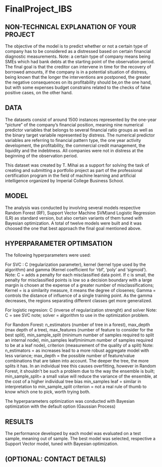 # FinalProject_IBS

## NON-TECHNICAL EXPLANATION OF YOUR PROJECT

The objective of the model is to predict whether or not a certain type of company has to be considered as
a distressed based on certain financial diagnostic measurements. Note: a certain type of company means
being SMEs which had bank debts at the starting point of the observation period. The final goal is that
the creditor can intervene in time for the recovery of borrowed amounts, if the company is in a potential
situation of distress, being known that the longer the interventions are postponed, the greater the 
negative consequences on its profitability should be,on the one hand, but with some expenses budget constrains related to 
the checks of false positive cases, on the other hand.

## DATA

The datasets consist of around 1500 instances represented by the one-year “picture” of the company’s financial 
position, meaning nine numerical predictor variables that belongs to several financial ratio groups as well as 
the binary target variabile represented by distress. 
The numerical predictor variables are referring to financial pattern type, the one year activity development, 
the profitability, the  commercial credit management, the liquidity and the indebtness. All companies were not 
in distress at the beginning of the observation period. 

This dataset was created by T. Mihai as a support for solving the task of creating and submitting a portfolio 
project as part of the professional certification program in the field of machine learning and artificial 
intelligence organized by Imperial College Business School.


## MODEL 

The analysis was conducted by involving several models respective Random Forest (RF), Support Vector Machine 
SVM)and Logistic Regression (LR) as standard version, but also certain variants of them tuned with Bayesian 
optimization. A total of twelve models were built and it was choosed the one that best approach the final goal
mentioned above.


## HYPERPARAMETER OPTIMSATION

The following hyperparameters were used:

For SVC : C (regularization parameter), kernel (kernel type used by the algorithm) and gamma (Kernel coefficient 
for ‘rbf’, ‘poly’ and ‘sigmoid’).
Note:
	C = adds a penalty for each misclassified data point. If c is small, the penalty for misclassified 
	points is low so a decision boundary with a large margin is chosen at the expense of a greater number of 
	misclassifications;
	Kernel = is a similarity measure, it means the degree of closenes;
	Gamma = controls the distance of influence of a single training point. As the gamma decreases, the regions 
	separating different classes get more generalized.
	
For logistic regresion: C (inverse of regularization strenght) and solver
Note:
	C = see SVC note;
	solver = algorithm to use in the optimization problem.
	
For Random Forest: n_estimators (number of tree in a forest), max_depth (max depth of a tree), max_features (number 
of feature to consider for the best split), min_sample_split (minimum number of samples required to split an internal 
node), min_samples leaf(minimum number of samples required to be at a leaf node), criterion (measurement of the quality 
of a split)
Note:
	n_estimators = as increases lead to a more robust aggregate model with less variance;
	max_depth = the possible number of feature/value combinations that are taken into account. The deeper the tree, 
	the more splits it has. In an individual tree this causes overfitting, however in Random Forest, it shouldn't be such 
	a problem due to the way the ensemble is built;
	min_sample_split= a small value will reduce the variance of the ensemble, at the cost of a higher individual tree bias
	min_samples leaf = similar in interpretation to min_sample_split
	criterion = not a real rule of thumb to know which one to pick, worth trying both.
	
The hyperparameters optimization was conducted with Bayesian optimization with the default option (Gaussian Process)

## RESULTS

The performance developed by each model was evaluated on a test sample, meaning out of sample. The best model was 
selected, respective a Support Vector model, tuned with Bayesian optimization.


## (OPTIONAL: CONTACT DETAILS)
